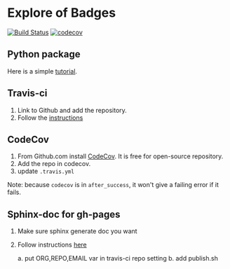 # Explore of Badges

[![Build Status](https://travis-ci.org/jiayiliu/explore_badges.svg?branch=master)](https://travis-ci.org/jiayiliu/explore_badges)
[![codecov](https://codecov.io/gh/jiayiliu/explore_badges/branch/master/graph/badge.svg)](https://codecov.io/gh/jiayiliu/explore_badges)

## Python package

Here is a simple [tutorial](https://docs.python-guide.org/writing/structure/).

## Travis-ci

1. Link to Github and add the repository.
2. Follow the [instructions](https://docs.travis-ci.com/user/tutorial/)

## CodeCov

1. From Github.com install [CodeCov](https://github.com/marketplace/codecov).  It is free for open-source repository.
2. Add the repo in codecov.
3. update `.travis.yml`

Note: because `codecov` is in `after_success`, it won't give a failing error if it fails.

## Sphinx-doc for gh-pages

1. Make sure sphinx generate doc you want
2. Follow instructions [here](https://gist.github.com/brenns10/f48e1021e8befd2221a2)

    a. put ORG,REPO,EMAIL var in travis-ci repo setting
    b. add publish.sh
